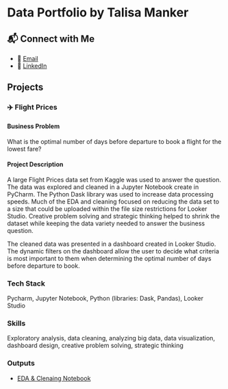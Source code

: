 # Data Portfolio by Talisa Manker
## 📬 Connect with Me
- 📧 [Email](mailto:talisamanker@gmail.com)
- 🔗 [LinkedIn](https://www.linkedin.com/in/talisamanker/)

## Projects
### ✈️ Flight Prices
#### Business Problem
What is the optimal number of days before departure to book a flight for the lowest fare?
#### Project Description
A large Flight Prices data set from Kaggle was used to answer the question. The data was explored and cleaned in a Jupyter Notebook create in PyCharm. The Python Dask library was used to increase data processing speeds. Much of the EDA and cleaning focused on reducing the data set to a size that could be uploaded within the file size restrictions for Looker Studio.  Creative problem solving and strategic thinking helped to shrink the dataset while keeping the data variety needed to answer the business question. 

The cleaned data was presented in a dashboard created in Looker Studio. The dynamic filters on the dashboard allow the user to decide what criteria is most important to them when determining the optimal number of days before departure to book. 

### Tech Stack 
Pycharm, Jupyter Notebook, Python (libraries: Dask, Pandas), Looker Studio 

### Skills
Exploratory analysis, data cleaning, analyzing big data, data visualization, dashboard design, creative problem solving, strategic thinking

### Outputs
- [EDA & Clenaing Notebook](https://github.com/talisam89/data-portfolio/blob/main/flight-prices/Flight_data_EDA.ipynb)



